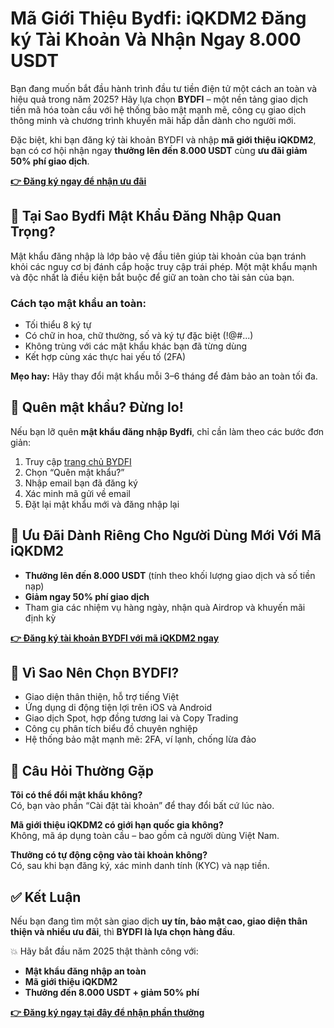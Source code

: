 <h1>Mã Giới Thiệu Bydfi: iQKDM2 Đăng ký Tài Khoản Và Nhận Ngay 8.000 USDT</h1>

<p>Bạn đang muốn bắt đầu hành trình đầu tư tiền điện tử một cách an toàn và hiệu quả trong năm 2025? Hãy lựa chọn <strong>BYDFI</strong> – một nền tảng giao dịch tiền mã hóa toàn cầu với hệ thống bảo mật mạnh mẽ, công cụ giao dịch thông minh và chương trình khuyến mãi hấp dẫn dành cho người mới.</p>

<p>Đặc biệt, khi bạn đăng ký tài khoản BYDFI và nhập <strong>mã giới thiệu iQKDM2</strong>, bạn có cơ hội nhận ngay <strong>thưởng lên đến 8.000 USDT</strong> cùng <strong>ưu đãi giảm 50% phí giao dịch</strong>.</p>

<p><a href="https://www.bydfi.com/en/register?ru=iQKDM2" target="_blank"><strong>👉 Đăng ký ngay để nhận ưu đãi</strong></a></p>

<h2>🔐 Tại Sao Bydfi Mật Khẩu Đăng Nhập Quan Trọng?</h2>
<p>Mật khẩu đăng nhập là lớp bảo vệ đầu tiên giúp tài khoản của bạn tránh khỏi các nguy cơ bị đánh cắp hoặc truy cập trái phép. Một mật khẩu mạnh và độc nhất là điều kiện bắt buộc để giữ an toàn cho tài sản của bạn.</p>

<h3>Cách tạo mật khẩu an toàn:</h3>
<ul>
<li>Tối thiểu 8 ký tự</li>
<li>Có chữ in hoa, chữ thường, số và ký tự đặc biệt (!@#...)</li>
<li>Không trùng với các mật khẩu khác bạn đã từng dùng</li>
<li>Kết hợp cùng xác thực hai yếu tố (2FA)</li>
</ul>
<p><strong>Mẹo hay:</strong> Hãy thay đổi mật khẩu mỗi 3–6 tháng để đảm bảo an toàn tối đa.</p>

<h2>🔁 Quên mật khẩu? Đừng lo!</h2>
<p>Nếu bạn lỡ quên <strong>mật khẩu đăng nhập Bydfi</strong>, chỉ cần làm theo các bước đơn giản:</p>
<ol>
<li>Truy cập <a href="https://www.bydfi.com/en/register?ru=iQKDM2">trang chủ BYDFI</a></li>
<li>Chọn “Quên mật khẩu?”</li>
<li>Nhập email bạn đã đăng ký</li>
<li>Xác minh mã gửi về email</li>
<li>Đặt lại mật khẩu mới và đăng nhập lại</li>
</ol>

<h2>🎁 Ưu Đãi Dành Riêng Cho Người Dùng Mới Với Mã iQKDM2</h2>
<ul>
<li><strong>Thưởng lên đến 8.000 USDT</strong> (tính theo khối lượng giao dịch và số tiền nạp)</li>
<li><strong>Giảm ngay 50% phí giao dịch</strong></li>
<li>Tham gia các nhiệm vụ hàng ngày, nhận quà Airdrop và khuyến mãi định kỳ</li>
</ul>
<p><a href="https://www.bydfi.com/en/register?ru=iQKDM2" target="_blank"><strong>👉 Đăng ký tài khoản BYDFI với mã iQKDM2 ngay</strong></a></p>

<h2>💼 Vì Sao Nên Chọn BYDFI?</h2>
<ul>
<li>Giao diện thân thiện, hỗ trợ tiếng Việt</li>
<li>Ứng dụng di động tiện lợi trên iOS và Android</li>
<li>Giao dịch Spot, hợp đồng tương lai và Copy Trading</li>
<li>Công cụ phân tích biểu đồ chuyên nghiệp</li>
<li>Hệ thống bảo mật mạnh mẽ: 2FA, ví lạnh, chống lừa đảo</li>
</ul>

<h2>📌 Câu Hỏi Thường Gặp</h2>
<p><strong>Tôi có thể đổi mật khẩu không?</strong><br>Có, bạn vào phần “Cài đặt tài khoản” để thay đổi bất cứ lúc nào.</p>
<p><strong>Mã giới thiệu iQKDM2 có giới hạn quốc gia không?</strong><br>Không, mã áp dụng toàn cầu – bao gồm cả người dùng Việt Nam.</p>
<p><strong>Thưởng có tự động cộng vào tài khoản không?</strong><br>Có, sau khi bạn đăng ký, xác minh danh tính (KYC) và nạp tiền.</p>

<h2>✅ Kết Luận</h2>
<p>Nếu bạn đang tìm một sàn giao dịch <strong>uy tín, bảo mật cao, giao diện thân thiện và nhiều ưu đãi</strong>, thì <strong>BYDFI là lựa chọn hàng đầu</strong>.</p>

<p>💥 Hãy bắt đầu năm 2025 thật thành công với:</p>
<ul>
<li><strong>Mật khẩu đăng nhập an toàn</strong></li>
<li><strong>Mã giới thiệu iQKDM2</strong></li>
<li><strong>Thưởng đến 8.000 USDT + giảm 50% phí</strong></li>
</ul>

<p><a href="https://www.bydfi.com/en/register?ru=iQKDM2" target="_blank"><strong>👉 Đăng ký ngay tại đây để nhận phần thưởng</strong></a></p>

</body>
</html>
